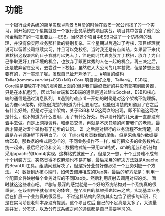 # 功能
一个银行业务系统的简单实现
#背景
5月份的时候在西安一家公司找了的一个实习，刚开始的三个星期就是一个银行业务系统的项目实战，项目其中包含了他们公司金融部门的一项重要业---ESB。当然这个项目中ESB只做了一个防串包的处理，并没有像实际业务那样做的特别复杂。三个星期过后通过了考核，项目经理就说可以留着公司继续实习，并且可以免校招。当时我还是有点纠结，如果留下来代表秋招这段艰苦的日子我就可以免去了，但是同时代表我放弃了秋招，放弃了为自己争取更好工作环境的机会，也放弃了跟更优秀的人在一起的机会。再三决定后，还是放弃留在公司，去尝试一下校招，虽然进入大公司的几率甚微，但是梦想还是要有的，万一实现了呢。发现自己扯开鸡汤了......
#项目的结构
Teller(tomcat+servlet)+ESB+MQ+Core
项目做好之后，Teller端，ESB端，Core端是要放在不同的服务器上面的(但是我们最终做好的并没有部署到服务器，只是在本机运行)，因此Teller端和ESB端的通信是通过建立Socket，ESB和核心端的通信是通过消息队列。
#遇到的难点
1)一开始的时候是对这个架构不能理解。因为像ssh架构，你能很清楚的知道为什么要用它。也能很清楚的知道用了它之后有什么好处。但是对于这个架构，关于ESB和MQ这两次的出现，即不知道这两次是什么，也不知道为什么要用，用了有什么好处。所以刚开始的几天里一直都没有着手去做。而是上网搜资料，和组员交流，再就是不厌其烦的问带我们的老师。最后才算是对着个架构有了初步的认识。
2）之后是对银行的业务流程不太清楚，最后是在老师讲解下弄明白了。
3）Teller层负责数据的采集，但是采集后的数据要给ESB，那数据的格式是怎样的，不同业务操作不一样，如何把众多的业务数格式统一起来。最后经讨论和交流：数据格式统一采用xml格式，xml的组装和拆分均采用apache的Dom4j实现。这样格式就统一了。但是又一想，十个业务难不成有十个组装方式，突然觉得不仅麻烦也不易扩展，最后采用的解决方法就是Apache的BeanUtil工具。组装问题解决了，但是拆分业务好像必须一个业务对应一个方法。
4）数据到达核心端时，如何去调用相应的Dao类。最后的解方法是：利用一个配置文件映射每个业务对应的不同Dao类。然后利用反射去调用对应的类。
  暂时就这这些难点吧。
#总结
最深的感觉就是一个好的系统结构对一个系统真的很重要。在该项目中就有深刻的体会。整个项目的框架搭建起来之后，实现基本业务后在扩展一个业务真的很容易。
不过这样结构的系统其实包含了很多的知识，只是在实习阶段老师本身没有提到。这个项目过后,自己的不足真是太多了，大流量高并发，分布式，以及分布式系统之间的通信都是自己需要学习的。
